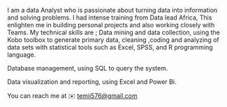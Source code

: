 I am a data Analyst who is passionate about turning data into information and solving problems. I had intense training from Data lead Africa, This enlighten me in building personal projects and also working closely with Teams. My technical skills are ;
Data mining and data collection, using the Kobo toolbox to generate primary data, cleaning ,coding and analyzing of data sets with statistical tools such as Excel, SPSS, and R programming language.

Database management, using SQL to query the system.

Data visualization and reporting, using Excel and Power Bi.

You can reach me at  ✉️ temii576@gmail.com
